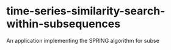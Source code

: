 # time-series-similarity-search-within-subsequences
An application implementing the SPRING algorithm for subse
